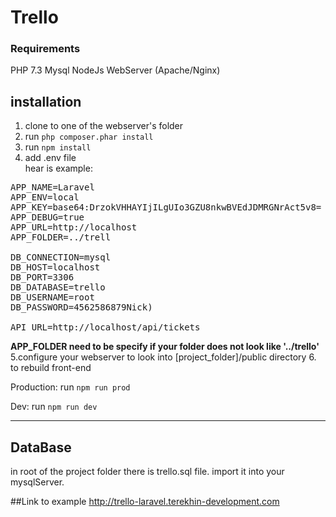 # Trello
### Requirements
PHP 7.3 
Mysql
NodeJs
WebServer (Apache/Nginx)
## installation
1. clone to one of the webserver's folder
2. run `php composer.phar install`
3. run `npm install`
4. add .env file 
<br> hear is example:
<pre>
APP_NAME=Laravel
APP_ENV=local
APP_KEY=base64:DrzokVHHAYIjILgUIo3GZU8nkwBVEdJDMRGNrAct5v8=
APP_DEBUG=true
APP_URL=http://localhost
APP_FOLDER=../trell

DB_CONNECTION=mysql
DB_HOST=localhost
DB_PORT=3306
DB_DATABASE=trello
DB_USERNAME=root
DB_PASSWORD=4562586879Nick)

API_URL=http://localhost/api/tickets
</pre>
<strong>APP_FOLDER need to be specify if your folder does not look like '../trello'</strong>
5.configure your webserver to look into [project_folder]/public directory
6. to rebuild front-end 
    <p><label>Production:</label> run `npm run prod`</p>
    <p><label>Dev:</label> run `npm run dev`</p>

---
## DataBase
in root of the project folder there is trello.sql file. import it into your mysqlServer.


##Link to example
http://trello-laravel.terekhin-development.com